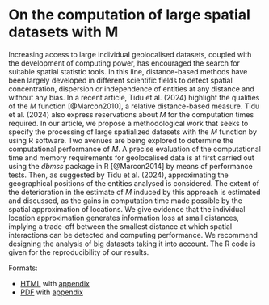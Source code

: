 # On the computation of large spatial datasets with M

  Increasing access to large individual geolocalised datasets, coupled with the development of computing power, has encouraged the search for suitable spatial statistic tools.
  In this line, distance-based methods have been largely developed in different scientific fields to detect spatial concentration, dispersion or independence of entities at any distance and without any bias. 
  In a recent article, Tidu et al. (2024) highlight the qualities of the *M* function [@Marcon2010], a relative distance-based measure.
  Tidu et al. (2024) also express reservations about *M* for the computation times required.
  In our article, we propose a methodological work that seeks to specify the processing of large spatialized datasets with the *M* function by using R software.
  Two avenues are being explored to determine the computational performance of *M*.
  A precise evaluation of the computational time and memory requirements for geolocalised data is at first carried out using the *dbmss* package in R [@Marcon2014] by means of performance tests. 
  Then, as suggested by Tidu et al. (2024), approximating the geographical positions of the entities analysed is considered.
  The extent of the deterioration in the estimate of *M* induced by this approach is estimated and discussed, as the gains in computation time made possible by the spatial approximation of locations.
  We give evidence that the individual location approximation generates information loss at small distances, implying a trade-off between the smallest distance at which spatial interactions can be detected and computing performance.
  We recommend designing the analysis of big datasets taking it into account.
  The R code is given for the reproducibility of our results.


Formats:

- [HTML](https://EricMarcon.github.io/MLargeDataSets/MLargeDataSets.html) with [appendix](https://EricMarcon.github.io/MLargeDataSets/Appendix.html) 
- [PDF](https://EricMarcon.github.io/MLargeDataSets/MLargeDataSets.pdf) with [appendix](https://EricMarcon.github.io/MLargeDataSets/Appendix.pdf) 
